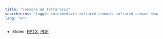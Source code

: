 ```yaml
---
title: "Sensore ad Infrarossi"
searchterms: "toggle intermediate infrared sensors infrared_sensor beacon remote remote_control"
lang: "en"
---
```

 <ul>
 <li class="ng-binding">Slides:
 <a href="translations/en-us/intermediate/Sensore ad Infrarossi.pptx">PPTX</a>,
 <a href="translations/en-us/intermediate/Sensore ad Infrarossi.pdf">PDF</a>
 </li>
 </ul>
